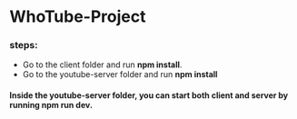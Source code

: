 # WhoTube-Project

### steps:

- Go to the client folder and run **npm install**.
- Go to the youtube-server folder and run **npm install**

#### Inside the youtube-server folder, you can start both client and server by running **npm run dev**.
